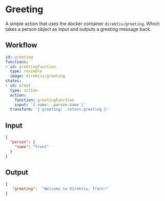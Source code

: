 # Greeting

A simple action that uses the docker container `direktiv/greeting`. Which takes a person object as input and outputs a greeting message back.

## Workflow 

```yaml
id: greeting
functions: 
- id: greetingFunction
  type: reusable
  image: direktiv/greeting
states:
- id: Greet
  type: action
  action:
    function: greetingFunction
    input: '{ name: .person.name }'
  transform: '{ greeting: .return.greeting }'
```

## Input 

```json
{
  "person": {
    "name": "Trent"
  }
}
```

## Output 

```json
{
   "greeting":  "Welcome to Direktiv, Trent!"
}
```